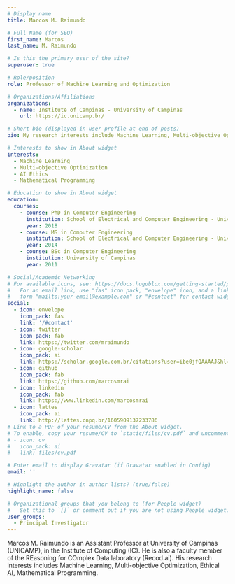 ```yaml
---
# Display name
title: Marcos M. Raimundo

# Full Name (for SEO)
first_name: Marcos
last_name: M. Raimundo

# Is this the primary user of the site?
superuser: true

# Role/position
role: Professor of Machine Learning and Optimization

# Organizations/Affiliations
organizations:
  - name: Institute of Campinas - University of Campinas
    url: https://ic.unicamp.br/

# Short bio (displayed in user profile at end of posts)
bio: My research interests include Machine Learning, Multi-objective Optimization, Ethical AI, mathematical programming.

# Interests to show in About widget
interests:
  - Machine Learning
  - Multi-objective Optimization
  - AI Ethics
  - Mathematical Programming

# Education to show in About widget
education:
  courses:
    - course: PhD in Computer Engineering
      institution: School of Electrical and Computer Engineering - University of Campinas
      year: 2018
    - course: MS in Computer Engineering
      institution: School of Electrical and Computer Engineering - University of Campinas
      year: 2014
    - course: BSc in Computer Engineering
      institution: University of Campinas
      year: 2011

# Social/Academic Networking
# For available icons, see: https://docs.hugoblox.com/getting-started/page-builder/#icons
#   For an email link, use "fas" icon pack, "envelope" icon, and a link in the
#   form "mailto:your-email@example.com" or "#contact" for contact widget.
social:
  - icon: envelope
    icon_pack: fas
    link: '/#contact'
  - icon: twitter
    icon_pack: fab
    link: https://twitter.com/mraimundo
  - icon: google-scholar
    icon_pack: ai
    link: https://scholar.google.com.br/citations?user=ibe0jfQAAAAJ&hl=pt-BR
  - icon: github
    icon_pack: fab
    link: https://github.com/marcosmrai
  - icon: linkedin
    icon_pack: fab
    link: https://www.linkedin.com/marcosmrai
  - icon: lattes
    icon_pack: ai
    link: http://lattes.cnpq.br/1605909137233786
# Link to a PDF of your resume/CV from the About widget.
# To enable, copy your resume/CV to `static/files/cv.pdf` and uncomment the lines below.
# - icon: cv
#   icon_pack: ai
#   link: files/cv.pdf

# Enter email to display Gravatar (if Gravatar enabled in Config)
email: ''

# Highlight the author in author lists? (true/false)
highlight_name: false

# Organizational groups that you belong to (for People widget)
#   Set this to `[]` or comment out if you are not using People widget.
user_groups:
  - Principal Investigator
---
```


Marcos M. Raimundo is an Assistant Professor at University of Campinas (UNICAMP), in the Institute of Computing (IC). He is also a faculty member of the REasoning for COmplex Data laboratory (Recod.ai). His research interests includes Machine Learning, Multi-objective Optimization, Ethical AI, Mathematical Programming.
